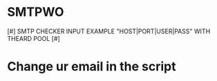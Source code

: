 # SMTPWO
[#] SMTP CHECKER  INPUT EXAMPLE "HOST|PORT|USER|PASS" WITH THEARD POOL [#]
# Change ur email in the script
